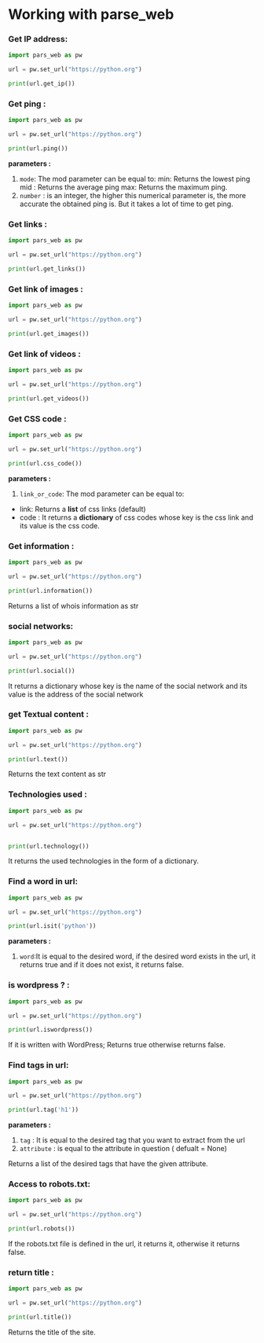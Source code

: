 # Working with parse_web

### Get IP address:

```python
import pars_web as pw

url = pw.set_url("https://python.org")

print(url.get_ip())

```

### Get ping :

```python
import pars_web as pw

url = pw.set_url("https://python.org")

print(url.ping())

```

**parameters :**
1. `mode`: The mod parameter can be equal to:
  min: Returns the lowest ping
  mid : Returns the average ping
  max: Returns the maximum ping.
2. `number` : 
is an integer, the higher this numerical parameter is, the more accurate the obtained ping is. But it takes a lot of time to get ping.

### Get links :

```python
import pars_web as pw

url = pw.set_url("https://python.org")

print(url.get_links())
```

### Get link of images :

```python
import pars_web as pw

url = pw.set_url("https://python.org")

print(url.get_images())
```

### Get link of videos :

```python
import pars_web as pw

url = pw.set_url("https://python.org")

print(url.get_videos())
```

### Get CSS code :

```python
import pars_web as pw

url = pw.set_url("https://python.org")

print(url.css_code())

```

**parameters :**
1. `link_or_code`: The mod parameter can be equal to:
  * link: Returns a **list** of css links (default)
  * code : It returns a **dictionary** of css codes whose key is the css link and its value is the css code.


 ### Get information :

```python
import pars_web as pw

url = pw.set_url("https://python.org")

print(url.information())

```
Returns a list of whois information as str


### social networks:

```python
import pars_web as pw

url = pw.set_url("https://python.org")

print(url.social())

```
It returns a dictionary whose key is the name of the social network and its value is the address of the social network

### get Textual content :

```python
import pars_web as pw

url = pw.set_url("https://python.org")

print(url.text())

```
Returns the text content as str


###  Technologies used  :

```python
import pars_web as pw

url = pw.set_url("https://python.org")


print(url.technology())

```
It returns the used technologies in the form of a dictionary.

### Find a word in url:

```python
import pars_web as pw

url = pw.set_url("https://python.org")

print(url.isit('python'))

```

**parameters :**
1. `word`:It is equal to the desired word, if the desired word exists in the url, it returns true and if it does not exist, it returns false.


### is wordpress ? :

```python
import pars_web as pw

url = pw.set_url("https://python.org")

print(url.iswordpress())

```
If it is written with WordPress; Returns true otherwise returns false.


### Find tags in url:

```python
import pars_web as pw

url = pw.set_url("https://python.org")

print(url.tag('h1'))

```

**parameters :**
1. `tag` : It is equal to the desired tag that you want to extract from the url
2. `attribute` :  is equal to the attribute in question ( defualt = None)

Returns a list of the desired tags that have the given attribute.


### Access to robots.txt:

```python
import pars_web as pw

url = pw.set_url("https://python.org")

print(url.robots())

```
If the robots.txt file is defined in the url, it returns it, otherwise it returns false.

### return title :

```python
import pars_web as pw

url = pw.set_url("https://python.org")

print(url.title())

```
Returns the title of the site.
